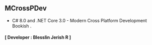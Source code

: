 ## MCrossPDev
- C# 8.0 and .NET Core 3.0 - Modern Cross Platform Development Bookish .
#### **[ Developer : Blesslin Jerish R ]**
